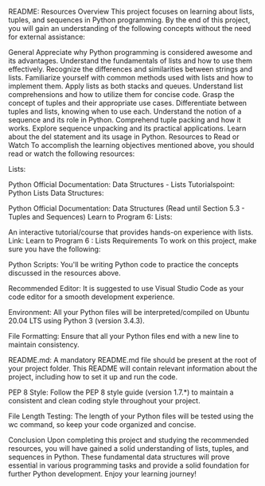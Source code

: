 README: Resources
Overview
This project focuses on learning about lists, tuples, and sequences in Python programming. By the end of this project, you will gain an understanding of the following concepts without the need for external assistance:

General
Appreciate why Python programming is considered awesome and its advantages.
Understand the fundamentals of lists and how to use them effectively.
Recognize the differences and similarities between strings and lists.
Familiarize yourself with common methods used with lists and how to implement them.
Apply lists as both stacks and queues.
Understand list comprehensions and how to utilize them for concise code.
Grasp the concept of tuples and their appropriate use cases.
Differentiate between tuples and lists, knowing when to use each.
Understand the notion of a sequence and its role in Python.
Comprehend tuple packing and how it works.
Explore sequence unpacking and its practical applications.
Learn about the del statement and its usage in Python.
Resources to Read or Watch
To accomplish the learning objectives mentioned above, you should read or watch the following resources:

Lists:

Python Official Documentation: Data Structures - Lists
Tutorialspoint: Python Lists
Data Structures:

Python Official Documentation: Data Structures (Read until Section 5.3 - Tuples and Sequences)
Learn to Program 6: Lists:

An interactive tutorial/course that provides hands-on experience with lists.
Link: Learn to Program 6 : Lists
Requirements
To work on this project, make sure you have the following:

Python Scripts: You'll be writing Python code to practice the concepts discussed in the resources above.

Recommended Editor: It is suggested to use Visual Studio Code as your code editor for a smooth development experience.

Environment: All your Python files will be interpreted/compiled on Ubuntu 20.04 LTS using Python 3 (version 3.4.3).

File Formatting: Ensure that all your Python files end with a new line to maintain consistency.

README.md: A mandatory README.md file should be present at the root of your project folder. This README will contain relevant information about the project, including how to set it up and run the code.

PEP 8 Style: Follow the PEP 8 style guide (version 1.7.*) to maintain a consistent and clean coding style throughout your project.

File Length Testing: The length of your Python files will be tested using the wc command, so keep your code organized and concise.

Conclusion
Upon completing this project and studying the recommended resources, you will have gained a solid understanding of lists, tuples, and sequences in Python. These fundamental data structures will prove essential in various programming tasks and provide a solid foundation for further Python development. Enjoy your learning journey!

